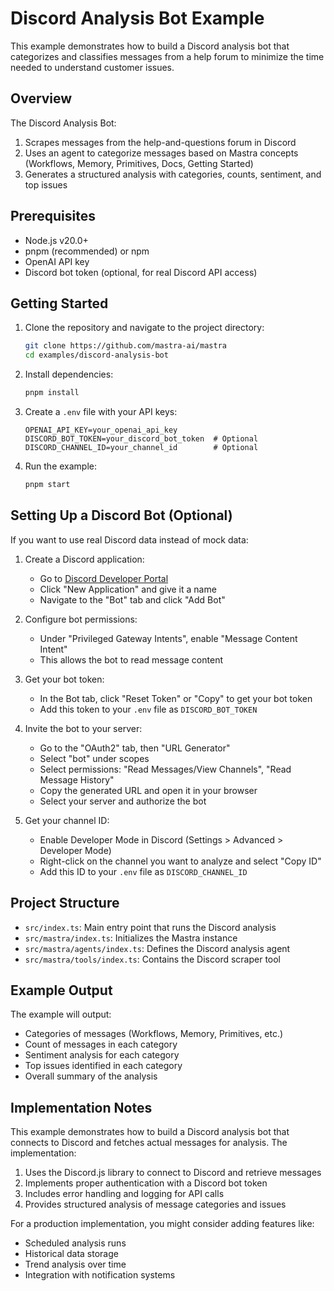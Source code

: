 # Discord Analysis Bot Example

This example demonstrates how to build a Discord analysis bot that categorizes and classifies messages from a help forum to minimize the time needed to understand customer issues.

## Overview

The Discord Analysis Bot:

1. Scrapes messages from the help-and-questions forum in Discord
2. Uses an agent to categorize messages based on Mastra concepts (Workflows, Memory, Primitives, Docs, Getting Started)
3. Generates a structured analysis with categories, counts, sentiment, and top issues

## Prerequisites

- Node.js v20.0+
- pnpm (recommended) or npm
- OpenAI API key
- Discord bot token (optional, for real Discord API access)

## Getting Started

1. Clone the repository and navigate to the project directory:

   ```bash
   git clone https://github.com/mastra-ai/mastra
   cd examples/discord-analysis-bot
   ```

2. Install dependencies:

   ```bash
   pnpm install
   ```

3. Create a `.env` file with your API keys:

   ```
   OPENAI_API_KEY=your_openai_api_key
   DISCORD_BOT_TOKEN=your_discord_bot_token  # Optional
   DISCORD_CHANNEL_ID=your_channel_id        # Optional
   ```

4. Run the example:

   ```bash
   pnpm start
   ```

## Setting Up a Discord Bot (Optional)

If you want to use real Discord data instead of mock data:

1. Create a Discord application:

   - Go to [Discord Developer Portal](https://discord.com/developers/applications)
   - Click "New Application" and give it a name
   - Navigate to the "Bot" tab and click "Add Bot"

2. Configure bot permissions:

   - Under "Privileged Gateway Intents", enable "Message Content Intent"
   - This allows the bot to read message content

3. Get your bot token:

   - In the Bot tab, click "Reset Token" or "Copy" to get your bot token
   - Add this token to your `.env` file as `DISCORD_BOT_TOKEN`

4. Invite the bot to your server:

   - Go to the "OAuth2" tab, then "URL Generator"
   - Select "bot" under scopes
   - Select permissions: "Read Messages/View Channels", "Read Message History"
   - Copy the generated URL and open it in your browser
   - Select your server and authorize the bot

5. Get your channel ID:
   - Enable Developer Mode in Discord (Settings > Advanced > Developer Mode)
   - Right-click on the channel you want to analyze and select "Copy ID"
   - Add this ID to your `.env` file as `DISCORD_CHANNEL_ID`

## Project Structure

- `src/index.ts`: Main entry point that runs the Discord analysis
- `src/mastra/index.ts`: Initializes the Mastra instance
- `src/mastra/agents/index.ts`: Defines the Discord analysis agent
- `src/mastra/tools/index.ts`: Contains the Discord scraper tool

## Example Output

The example will output:

- Categories of messages (Workflows, Memory, Primitives, etc.)
- Count of messages in each category
- Sentiment analysis for each category
- Top issues identified in each category
- Overall summary of the analysis

## Implementation Notes

This example demonstrates how to build a Discord analysis bot that connects to Discord and fetches actual messages for analysis. The implementation:

1. Uses the Discord.js library to connect to Discord and retrieve messages
2. Implements proper authentication with a Discord bot token
3. Includes error handling and logging for API calls
4. Provides structured analysis of message categories and issues

For a production implementation, you might consider adding features like:

- Scheduled analysis runs
- Historical data storage
- Trend analysis over time
- Integration with notification systems
